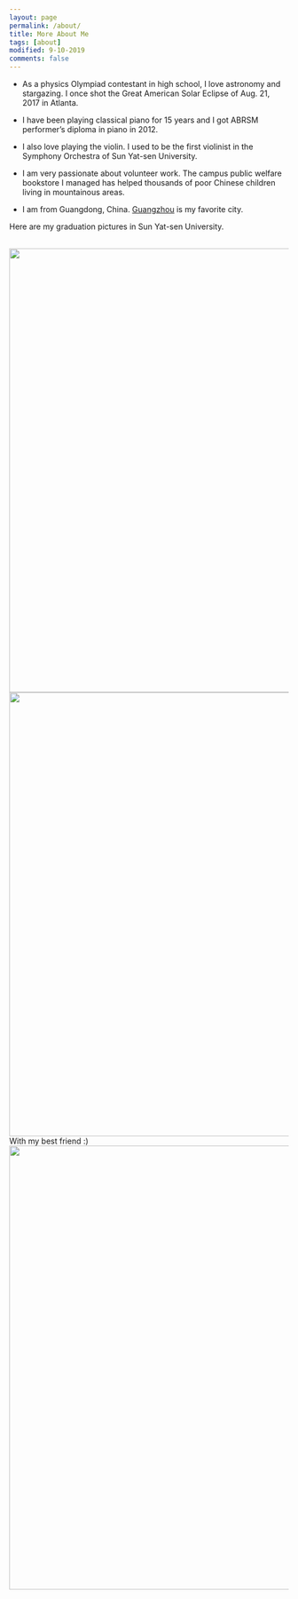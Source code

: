 ```yaml
---
layout: page
permalink: /about/
title: More About Me
tags: [about]
modified: 9-10-2019
comments: false
---
```


* As a physics Olympiad contestant in high school, I love astronomy and stargazing. I once shot the Great American Solar Eclipse of Aug. 21, 2017 in Atlanta.

* I have been playing classical piano for 15 years and I got ABRSM performer’s diploma in piano in 2012.

* I also love playing the violin. I used to be the first violinist in the Symphony Orchestra of Sun Yat-sen University.

* I am very passionate about volunteer work. The campus public welfare bookstore I managed has helped thousands of poor Chinese children living in mountainous areas.

* I am from Guangdong, China. <a href="https://en.wikipedia.org/wiki/Guangzhou" target="_blank">Guangzhou</a> is my favorite city.

Here are my graduation pictures in Sun Yat-sen University.

<br />
<img src="https://chersophyte.github.io/images/picture1.jpg" width="800px" />
<br />
<img src="https://chersophyte.github.io/images/picture2.jpg" width="800px" />
<br />
With my best friend :)
<br />
<img src="https://chersophyte.github.io/images/picture3.jpg" width="800px" />




